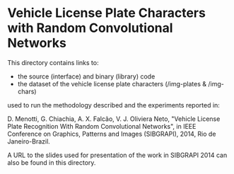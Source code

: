 Vehicle License Plate Characters with Random Convolutional Networks
===================================================================

This directory contains links to:
- the source (interface) and binary (library) code
- the dataset of the vehicle license plate characters (/img-plates & /img-chars)

used to run the methodology described and the experiments reported in:

D. Menotti, G. Chiachia, A. X. Falcão, V. J. Oliviera Neto, "Vehicle License Plate Recognition With Random Convolutional Networks", in IEEE Conference on Graphics, Patterns and Images (SIBGRAPI), 2014, Rio de Janeiro-Brazil.

A URL to the slides used for presentation of the work in SIBGRAPI 2014 can also be found in this directory.
